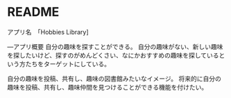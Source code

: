 # README
アプリ名　「Hobbies Library]

―アプリ概要
自分の趣味を探すことができる。
自分の趣味がない、新しい趣味を探したいけど、探すのがめんどくさい、なにかおすすめの趣味を探しているという方たちをターゲットにしている。

自分の趣味を投稿、共有し、趣味の図書館みたいなイメージ。
将来的に自分の趣味を投稿、共有し、趣味仲間を見つけることができる機能を付けたい。
